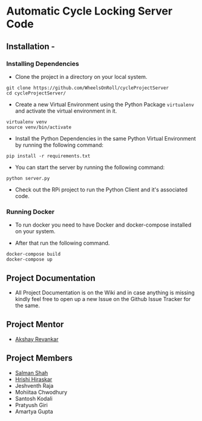 # Automatic Cycle Locking Server Code

## Installation - 

### Installing Dependencies

* Clone the project in a directory on your local system.
```
git clone https://github.com/WheelsOnRoll/cycleProjectServer
cd cycleProjectServer/
```

* Create a new Virtual Environment using the Python Package `virtualenv` and activate the virtual environment in it.
```
virtualenv venv
source venv/bin/activate
```

* Install the Python Dependencies in the same Python Virtual Environment by running the following command:
```
pip install -r requirements.txt
```

* You can start the server by running the following command:
```
python server.py
```

* Check out the RPi project to run the Python Client and it's associated code.

### Running Docker

* To run docker you need to have Docker and docker-compose installed on your system.

* After that run the following command.
```
docker-compose build
docker-compose up
```

## Project Documentation

* All Project Documentation is on the Wiki and in case anything is missing kindly feel free to open up a new Issue on the Github Issue Tracker for the same.

## Project Mentor
* [Akshay Revankar](https://github.com/akshayrvnkr)

## Project Members

* [Salman Shah](https://github.com/salman-bhai)
* [Hrishi Hiraskar](https://github.com/hrily)
* Jeshventh Raja
* Mohiitaa Chwodhury
* Santosh Kodali
* Pratyush Giri
* Amartya Gupta